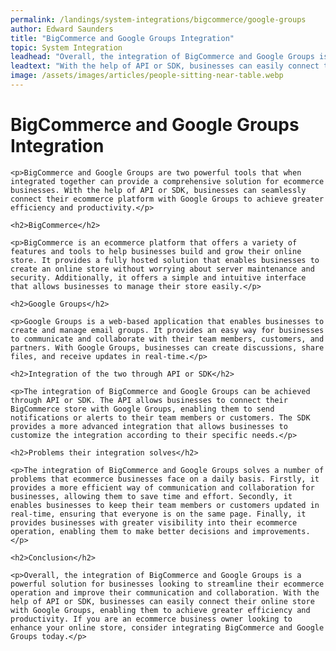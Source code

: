 ```yaml
---
permalink: /landings/system-integrations/bigcommerce/google-groups
author: Edward Saunders
title: "BigCommerce and Google Groups Integration"
topic: System Integration
leadhead: "Overall, the integration of BigCommerce and Google Groups is a powerful solution for businesses looking to streamline their ecommerce operation and improve their communication and collaboration"
leadtext: "With the help of API or SDK, businesses can easily connect their online store with Google Groups, enabling them to achieve greater efficiency and productivity. If you are an ecommerce business owner looking to enhance your online store, consider integrating BigCommerce and Google Groups today."
image: /assets/images/articles/people-sitting-near-table.webp
---
```

<div class="arttext">
	<h1>BigCommerce and Google Groups Integration</h1>

	<p>BigCommerce and Google Groups are two powerful tools that when integrated together can provide a comprehensive solution for ecommerce businesses. With the help of API or SDK, businesses can seamlessly connect their ecommerce platform with Google Groups to achieve greater efficiency and productivity.</p>

	<h2>BigCommerce</h2>

	<p>BigCommerce is an ecommerce platform that offers a variety of features and tools to help businesses build and grow their online store. It provides a fully hosted solution that enables businesses to create an online store without worrying about server maintenance and security. Additionally, it offers a simple and intuitive interface that allows businesses to manage their store easily.</p>

	<h2>Google Groups</h2>

	<p>Google Groups is a web-based application that enables businesses to create and manage email groups. It provides an easy way for businesses to communicate and collaborate with their team members, customers, and partners. With Google Groups, businesses can create discussions, share files, and receive updates in real-time.</p>

	<h2>Integration of the two through API or SDK</h2>

	<p>The integration of BigCommerce and Google Groups can be achieved through API or SDK. The API allows businesses to connect their BigCommerce store with Google Groups, enabling them to send notifications or alerts to their team members or customers. The SDK provides a more advanced integration that allows businesses to customize the integration according to their specific needs.</p>

	<h2>Problems their integration solves</h2>

	<p>The integration of BigCommerce and Google Groups solves a number of problems that ecommerce businesses face on a daily basis. Firstly, it provides a more efficient way of communication and collaboration for businesses, allowing them to save time and effort. Secondly, it enables businesses to keep their team members or customers updated in real-time, ensuring that everyone is on the same page. Finally, it provides businesses with greater visibility into their ecommerce operation, enabling them to make better decisions and improvements.</p>

	<h2>Conclusion</h2>

	<p>Overall, the integration of BigCommerce and Google Groups is a powerful solution for businesses looking to streamline their ecommerce operation and improve their communication and collaboration. With the help of API or SDK, businesses can easily connect their online store with Google Groups, enabling them to achieve greater efficiency and productivity. If you are an ecommerce business owner looking to enhance your online store, consider integrating BigCommerce and Google Groups today.</p>

</div>